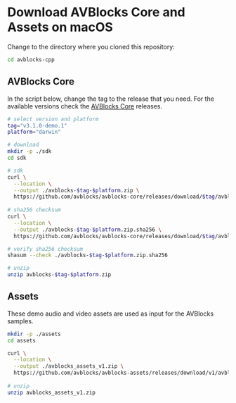 # Download AVBlocks Core and Assets on macOS

Change to the directory where you cloned this repository:

```bash
cd avblocks-cpp
```

## AVBlocks Core

In the script below, change the tag to the release that you need. For the available versions check the [AVBlocks Core](https://github.com/avblocks/avblocks-core/releases) releases.   

```bash
# select version and platform
tag="v3.1.0-demo.1"
platform="darwin"

# download
mkdir -p ./sdk
cd sdk

# sdk
curl \
  --location \
  --output ./avblocks-$tag-$platform.zip \
  https://github.com/avblocks/avblocks-core/releases/download/$tag/avblocks-$tag-$platform.zip
  
# sha256 checksum
curl \
  --location \
  --output ./avblocks-$tag-$platform.zip.sha256 \
  https://github.com/avblocks/avblocks-core/releases/download/$tag/avblocks-$tag-$platform.zip.sha256

# verify sha256 checksum
shasum --check ./avblocks-$tag-$platform.zip.sha256

# unzip
unzip avblocks-$tag-$platform.zip
```

## Assets

These demo audio and video assets are used as input for the AVBlocks samples.

```bash
mkdir -p ./assets
cd assets

curl \
  --location \
  --output ./avblocks_assets_v1.zip \
  https://github.com/avblocks/avblocks-assets/releases/download/v1/avblocks_assets_v1.zip
  
# unzip
unzip avblocks_assets_v1.zip
```
